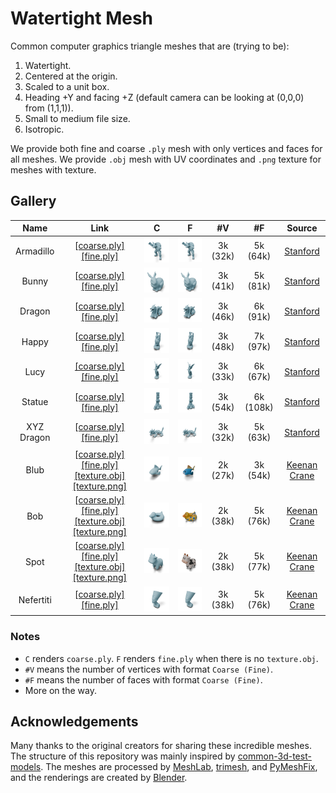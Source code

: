 # Watertight Mesh

Common computer graphics triangle meshes that are (trying to be):

1. Watertight.
2. Centered at the origin.
3. Scaled to a unit box.
4. Heading +Y and facing +Z (default camera can be looking at (0,0,0) from (1,1,1)).
5. Small to medium file size.
6. Isotropic.

We provide both fine and coarse `.ply` mesh with only vertices and faces for all meshes. We provide `.obj` mesh with UV coordinates and `.png` texture for meshes with texture.

## Gallery

| Name | Link | C | F | #V | #F | Source |
|:---:|:---:|:---:|:---:|:---:|:---:|:---:|
| Armadillo | [[coarse.ply]](data/armadillo/coarse.ply) [[fine.ply]](data/armadillo/fine.ply) | ![](data/armadillo/screenshots/coarse.png) | ![](data/armadillo/screenshots/fine.png) | 3k (32k) | 5k (64k) | [Stanford](http://graphics.stanford.edu/data/3Dscanrep) |
| Bunny | [[coarse.ply]](data/bunny/coarse.ply) [[fine.ply]](data/bunny/fine.ply) | ![](data/bunny/screenshots/coarse.png) | ![](data/bunny/screenshots/fine.png) | 3k (41k) | 5k (81k) | [Stanford](http://graphics.stanford.edu/data/3Dscanrep) |
| Dragon | [[coarse.ply]](data/dragon/coarse.ply) [[fine.ply]](data/dragon/fine.ply) | ![](data/dragon/screenshots/coarse.png) | ![](data/dragon/screenshots/fine.png) | 3k (46k) | 6k (91k) | [Stanford](http://graphics.stanford.edu/data/3Dscanrep) |
| Happy | [[coarse.ply]](data/happy/coarse.ply) [[fine.ply]](data/happy/fine.ply) | ![](data/happy/screenshots/coarse.png) | ![](data/happy/screenshots/fine.png) | 3k (48k) | 7k (97k) | [Stanford](http://graphics.stanford.edu/data/3Dscanrep) |
| Lucy | [[coarse.ply]](data/lucy/coarse.ply) [[fine.ply]](data/lucy/fine.ply) | ![](data/lucy/screenshots/coarse.png) | ![](data/lucy/screenshots/fine.png) | 3k (33k) | 6k (67k) | [Stanford](http://graphics.stanford.edu/data/3Dscanrep) |
| Statue | [[coarse.ply]](data/statue/coarse.ply) [[fine.ply]](data/statue/fine.ply) | ![](data/statue/screenshots/coarse.png) | ![](data/statue/screenshots/fine.png) | 3k (54k) | 6k (108k) | [Stanford](http://graphics.stanford.edu/data/3Dscanrep) |
| XYZ Dragon | [[coarse.ply]](data/xyz_dragon/coarse.ply) [[fine.ply]](data/xyz_dragon/fine.ply) | ![](data/xyz_dragon/screenshots/coarse.png) | ![](data/xyz_dragon/screenshots/fine.png) | 3k (32k) | 5k (63k) | [Stanford](http://graphics.stanford.edu/data/3Dscanrep) |
| Blub | [[coarse.ply]](data/blub/coarse.ply) [[fine.ply]](data/blub/fine.ply) [[texture.obj]](data/blub/texture.obj) [[texture.png]](data/blub/texture.png) | ![](data/blub/screenshots/coarse.png) | ![](data/blub/screenshots/fine.png) | 2k (27k) | 3k (54k) | [Keenan Crane](https://www.cs.cmu.edu/~kmcrane/Projects/ModelRepository#blub) |
| Bob | [[coarse.ply]](data/bob/coarse.ply) [[fine.ply]](data/bob/fine.ply) [[texture.obj]](data/bob/texture.obj) [[texture.png]](data/bob/texture.png) | ![](data/bob/screenshots/coarse.png) | ![](data/bob/screenshots/fine.png) | 2k (38k) | 5k (76k) | [Keenan Crane](https://www.cs.cmu.edu/~kmcrane/Projects/ModelRepository#bob) |
| Spot | [[coarse.ply]](data/spot/coarse.ply) [[fine.ply]](data/spot/fine.ply) [[texture.obj]](data/spot/texture.obj) [[texture.png]](data/spot/texture.png) | ![](data/spot/screenshots/coarse.png) | ![](data/spot/screenshots/fine.png) | 2k (38k) | 5k (77k) | [Keenan Crane](https://www.cs.cmu.edu/~kmcrane/Projects/ModelRepository#spot) |
| Nefertiti | [[coarse.ply]](data/nefertiti/coarse.ply) [[fine.ply]](data/nefertiti/fine.ply) | ![](data/nefertiti/screenshots/coarse.png) | ![](data/nefertiti/screenshots/fine.png) | 3k (38k) | 5k (76k) | [Keenan Crane](https://www.cs.cmu.edu/~kmcrane/Projects/ModelRepository/#nefertiti) |

### Notes

- `C` renders `coarse.ply`. `F` renders `fine.ply` when there is no `texture.obj`.
- `#V` means the number of vertices with format `Coarse (Fine)`.
- `#F` means the number of faces with format `Coarse (Fine)`.
- More on the way.

## Acknowledgements

Many thanks to the original creators for sharing these incredible meshes. The structure of this repository was mainly inspired by [common-3d-test-models](https://github.com/alecjacobson/common-3d-test-models). The meshes are processed by [MeshLab](https://www.meshlab.net/), [trimesh](https://trimesh.org/), and [PyMeshFix](https://pymeshfix.pyvista.org/index.html), and the renderings are created by [Blender](https://www.blender.org/).
